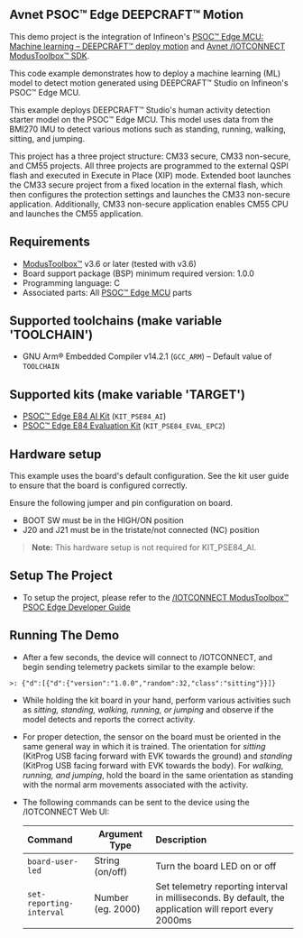 ## Avnet PSOC™ Edge DEEPCRAFT™ Motion

This demo project is the integration of Infineon's [PSOC&trade; Edge MCU: Machine learning – DEEPCRAFT™ deploy motion](https://github.com/Infineon/mtb-example-psoc-edge-ml-deepcraft-deploy-motion/tree/master)
and [Avnet /IOTCONNECT ModusToolbox&trade; SDK](https://github.com/avnet-iotconnect/avnet-iotc-mtb-sdk). 

This code example demonstrates how to deploy a machine learning (ML) model to detect motion generated using DEEPCRAFT&trade; Studio on Infineon's PSOC&trade; Edge MCU.

This example deploys DEEPCRAFT&trade; Studio's human activity detection starter model on the PSOC&trade; Edge MCU. This model uses data from the BMI270 IMU to detect various motions such as standing, running, walking, sitting, and jumping.

This project has a three project structure: CM33 secure, CM33 non-secure, and CM55 projects. All three projects are programmed to the external QSPI flash and executed in Execute in Place (XIP) mode. Extended boot launches the CM33 secure project from a fixed location in the external flash, which then configures the protection settings and launches the CM33 non-secure application. Additionally, CM33 non-secure application enables CM55 CPU and launches the CM55 application.

## Requirements

- [ModusToolbox&trade;](https://www.infineon.com/modustoolbox) v3.6 or later (tested with v3.6)
- Board support package (BSP) minimum required version: 1.0.0
- Programming language: C
- Associated parts: All [PSOC&trade; Edge MCU](https://www.infineon.com/products/microcontroller/32-bit-psoc-arm-cortex/32-bit-psoc-edge-arm) parts

## Supported toolchains (make variable 'TOOLCHAIN')

- GNU Arm&reg; Embedded Compiler v14.2.1 (`GCC_ARM`) – Default value of `TOOLCHAIN`

## Supported kits (make variable 'TARGET')

- [PSOC&trade; Edge E84 AI Kit](https://www.infineon.com/KIT_PSE84_AI) (`KIT_PSE84_AI`)
- [PSOC&trade; Edge E84 Evaluation Kit](https://www.infineon.com/KIT_PSE84_EVAL) (`KIT_PSE84_EVAL_EPC2`)

## Hardware setup

This example uses the board's default configuration. 
See the kit user guide to ensure that the board is configured correctly.

Ensure the following jumper and pin configuration on board.
- BOOT SW must be in the HIGH/ON position
- J20 and J21 must be in the tristate/not connected (NC) position

> **Note:** This hardware setup is not required for KIT_PSE84_AI.

## Setup The Project

- To setup the project, please refer to the 
[/IOTCONNECT ModusToolbox&trade; PSOC Edge Developer Guide](DEVELOPER_GUIDE.md)

## Running The Demo

- After a few seconds, the device will connect to /IOTCONNECT, and begin sending telemetry packets similar to the example below:
```
>: {"d":[{"d":{"version":"1.0.0","random":32,"class":"sitting"}}]}
```

- While holding the kit board in your hand, perform various activities such as *sitting, standing, walking, running, or jumping* and observe if the model detects and reports the correct activity.

- For proper detection, the sensor on the board must be oriented in the same general way in which it is trained. The orientation for *sitting* (KitProg USB facing forward with EVK towards the ground) and *standing* (KitProg USB facing forward with EVK towards the body). For *walking, running, and jumping*, hold the board in the same orientation as standing with the normal arm movements associated with the activity.


- The following commands can be sent to the device using the /IOTCONNECT Web UI:

    | Command                  | Argument Type     | Description                                                                                                                                                                 |
    |:-------------------------|-------------------|:----------------------------------------------------------------------------------------------------------------------------------------------------------------------------|
    | `board-user-led`         | String (on/off)   | Turn the board LED on or off                                                                                                                                                |
    | `set-reporting-interval` | Number (eg. 2000) | Set telemetry reporting interval in milliseconds.  By default, the application will report every 2000ms                                     |
          